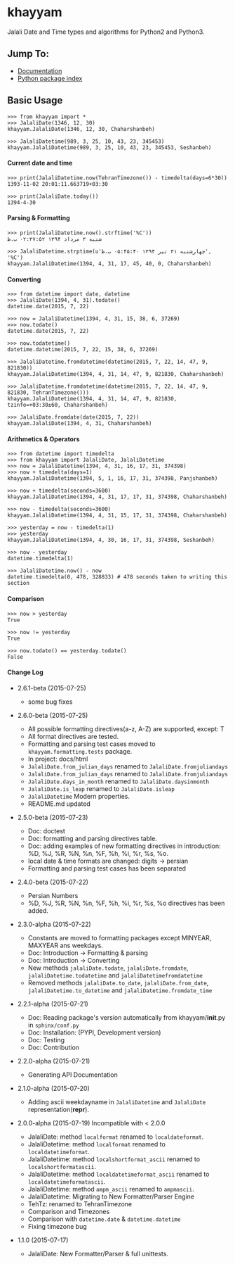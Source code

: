 khayyam
=======

Jalali Date and Time types and algorithms for Python2 and Python3.

Jump To:
--------

 * [Documentation](http://vahid.dobisel.com/khayyam)
 * [Python package index](https://pypi.python.org/pypi/khayyam)


Basic Usage
-----------

    >>> from khayyam import *
    >>> JalaliDate(1346, 12, 30)
    khayyam.JalaliDate(1346, 12, 30, Chaharshanbeh)
    
    >>> JalaliDatetime(989, 3, 25, 10, 43, 23, 345453)
    khayyam.JalaliDatetime(989, 3, 25, 10, 43, 23, 345453, Seshanbeh)

#### Current date and time

    >>> print(JalaliDatetime.now(TehranTimezone()) - timedelta(days=6*30))
    1393-11-02 20:01:11.663719+03:30
  
    >>> print(JalaliDate.today())
    1394-4-30
  

#### Parsing & Formatting
  
    >>> print(JalaliDatetime.now().strftime('%C'))
    شنبه ۳ مرداد ۱۳۹۴ ۰۲:۳۷:۵۲ ب.ظ
    
    >>> JalaliDatetime.strptime(u'چهارشنبه ۳۱ تیر ۱۳۹۴ ۰۵:۴۵:۴۰ ب.ظ', '%C')
    khayyam.JalaliDatetime(1394, 4, 31, 17, 45, 40, 0, Chaharshanbeh)

#### Converting

    >>> from datetime import date, datetime
    >>> JalaliDate(1394, 4, 31).todate()
    datetime.date(2015, 7, 22)
  
    >>> now = JalaliDatetime(1394, 4, 31, 15, 38, 6, 37269)
    >>> now.todate()
    datetime.date(2015, 7, 22)
  
    >>> now.todatetime()
    datetime.datetime(2015, 7, 22, 15, 38, 6, 37269)
  
    >>> JalaliDatetime.fromdatetime(datetime(2015, 7, 22, 14, 47, 9, 821830))
    khayyam.JalaliDatetime(1394, 4, 31, 14, 47, 9, 821830, Chaharshanbeh)
  
    >>> JalaliDatetime.fromdatetime(datetime(2015, 7, 22, 14, 47, 9, 821830, TehranTimezone()))
    khayyam.JalaliDatetime(1394, 4, 31, 14, 47, 9, 821830, tzinfo=+03:30±60, Chaharshanbeh)
  
    >>> JalaliDate.fromdate(date(2015, 7, 22))
    khayyam.JalaliDate(1394, 4, 31, Chaharshanbeh)

#### Arithmetics & Operators

    >>> from datetime import timedelta
    >>> from khayyam import JalaliDate, JalaliDatetime
    >>> now = JalaliDatetime(1394, 4, 31, 16, 17, 31, 374398)
    >>> now + timedelta(days=1)
    khayyam.JalaliDatetime(1394, 5, 1, 16, 17, 31, 374398, Panjshanbeh)
  
    >>> now + timedelta(seconds=3600)
    khayyam.JalaliDatetime(1394, 4, 31, 17, 17, 31, 374398, Chaharshanbeh)
  
    >>> now - timedelta(seconds=3600)
    khayyam.JalaliDatetime(1394, 4, 31, 15, 17, 31, 374398, Chaharshanbeh)
  
    >>> yesterday = now - timedelta(1)
    >>> yesterday
    khayyam.JalaliDatetime(1394, 4, 30, 16, 17, 31, 374398, Seshanbeh)
  
    >>> now - yesterday
    datetime.timedelta(1)
  
    >>> JalaliDatetime.now() - now
    datetime.timedelta(0, 478, 328833) # 478 seconds taken to writing this section


#### Comparison

    >>> now > yesterday
    True
  
    >>> now != yesterday
    True
  
    >>> now.todate() == yesterday.todate()
    False



#### Change Log

  * 2.6.1-beta (2015-07-25)
    * some bug fixes
                                 
  * 2.6.0-beta (2015-07-25)
    * All possible formatting directives(a-z, A-Z) are supported, except: T
    * All format directives are tested.
    * Formatting and parsing test cases moved to `khayyam.formatting.tests` package.
    * In project: docs/html
    * `JalaliDate.from_julian_days` renamed to `JalaliDate.fromjuliandays`
    * `JalaliDate.from_julian_days` renamed to `JalaliDate.fromjuliandays`
    * `JalaliDate.days_in_month` renamed to `JalaliDate.daysinmonth`
    * `JalaliDate.is_leap` renamed to `JalaliDate.isleap`
    * `JalaliDatetime` Modern properties.
    * README.md updated
    
    

  * 2.5.0-beta (2015-07-23)
    * Doc: doctest
    * Doc: formatting and parsing directives table.
    * Doc: adding examples of new formatting directives in introduction: %D, %J, %R, %N, %n, %F, %h, %i, %r, %s, %o.
    * local date & time formats are changed: digits -> persian
    * Formatting and parsing test cases has been separated

  * 2.4.0-beta (2015-07-22)
    * Persian Numbers
    * %D, %J, %R, %N, %n, %F, %h, %i, %r, %s, %o directives has been added.

  * 2.3.0-alpha (2015-07-22)
    * Constants are moved to formatting packages except MINYEAR, MAXYEAR ans weekdays.
    * Doc: Introduction -> Formatting & parsing
    * Doc: Introduction -> Converting
    * New methods `jalaliDate.todate`, `jalaliDate.fromdate`, `jalaliDatetime.todatetime` and `jalaliDatetimefromdatetime`
    * Removed methods `jalaliDate.to_date`, `jalaliDate.from_date`, `jalaliDatetime.to_datetime` and `jalaliDatetime.fromdate_time`
    

  * 2.2.1-alpha (2015-07-21)
    * Doc: Reading package's version automatically from khayyam/__init__.py in `sphinx/conf.py`
    * Doc: Installation: (PYPI, Development version)
    * Doc: Testing
    * Doc: Contribution

  * 2.2.0-alpha (2015-07-21)
    * Generating API Documentation  

  * 2.1.0-alpha (2015-07-20)
    * Adding ascii weekdayname in `JalaliDatetime` and `JalaliDate` representation(__repr__). 

  * 2.0.0-alpha (2015-07-19) Incompatible with < 2.0.0
    * JalaliDate: method `localformat` renamed to `localdateformat`.
    * JalaliDatetime: method `localformat` renamed to `localdatetimeformat`.
    * JalaliDatetime: method `localshortformat_ascii` renamed to `localshortformatascii`.
    * JalaliDatetime: method `localdatetimeformat_ascii` renamed to `localdatetimeformatascii`.
    * JalaliDatetime: method `ampm_ascii` renamed to `ampmascii`.
    * JalaliDatetime: Migrating to New Formatter/Parser Engine
    * TehTz: renamed to TehranTimezone
    * Comparison and Timezones
    * Comparison with `datetime.date` & `datetime.datetime`
    * Fixing timezone bug
    
  * 1.1.0 (2015-07-17)
    * JalaliDate: New Formatter/Parser & full unittests.
    